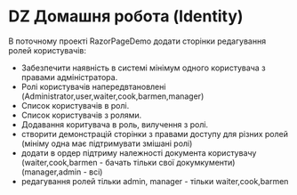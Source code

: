 # DZ Домашня робота (Identity)

В поточному проекті RazorPageDemo додати сторінки редагування ролей користувачів:

- Забезпечити наявність в системі мінімум одного користувача з правами адміністратора.
- Ролі користувачів напередвтановлені (Administrator,user,waiter,cook,barmen,manager)
- Список користувачів в ролі.
- Список користувачів з ролями.
- Додавання коритувача в роль, вилучення з ролі.
- створити демонстрацій сторінки з правами доступу для різних ролей (мініму одна має підтримувати змішані ролі)
- додати в ордер підтриму належності документа користувачу (waiter,cook,barmen - бачать тільки свої докумкументи) (manager,admin - всі)
- редагування ролей тільки admin, manager - тільки waiter,cook,barmen
